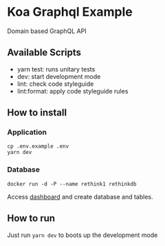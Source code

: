 # Koa Graphql Example

Domain based GraphQL API

## Available Scripts

- yarn test: runs unitary tests
- dev: start development mode
- lint: check code styleguide
- lint:format: apply code styleguide rules

## How to install

### Application

```
cp .env.example .env
yarn dev
```

### Database

```
docker run -d -P --name rethink1 rethinkdb
```

Access [dashboard](http://0.0.0.0:55002/) and create database and tables.


## How to run

Just run `yarn dev` to boots up the development mode
